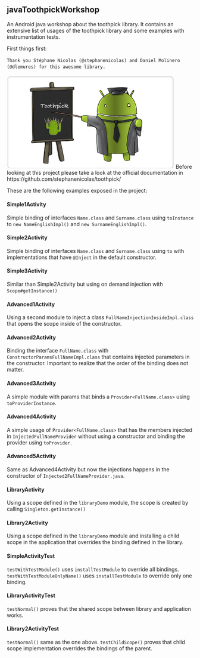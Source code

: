 ## javaToothpickWorkshop
An Android java workshop about the toothpick library. It contains an extensive list of usages of the toothpick library and some examples with instrumentation tests.

First things first:

`Thank you Stéphane Nicolas (@stephanenicolas) and Daniel Molinero (@dlemures) for this awesome library.`

<img src="android-blackboard.jpg" width="450px" /> 
Before looking at this project please take a look at the official documentation in https://github.com/stephanenicolas/toothpick/

These are the following examples exposed in the project:
 
#### Simple1Activity
Simple binding of interfaces `Name.class` and `Surname.class` using `toInstance` to `new NameEnglishImpl()` and `new SurnameEnglishImpl()`.

#### Simple2Activity
Simple binding of interfaces `Name.class` and `Surname.class` using `to` with implementations that have `@Inject` in the default constructor.

#### Simple3Activity
Similar than Simple2Activity but using on demand injection with `Scope#getInstance()`

#### Advanced1Activity
Using a second module to inject a class `FullNameInjectionInsideImpl.class` that opens the scope inside of the constructor.

#### Advanced2Activity
Binding the interface `FullName.class` with `ConstructorParamsFullNameImpl.class` that contains injected parameters in the constructor. Important to realize that the order of the binding does not matter.

#### Advanced3Activity
A simple module with params that binds a `Provider<FullName.class>` using `toProviderInstance`.

#### Advanced4Activity
A simple usage of `Provider<FullName.class>` that has the members injected in `InjectedFullNameProvider` without using a constructor and binding the provider using `toProvider`.

#### Advanced5Activity
Same as Advanced4Activity but now the injections happens in the constructor of `Injected2FullNameProvider.java`.

#### LibraryActivity
Using a scope defined in the `libraryDemo` module, the scope is created by calling `Singleton.getInstance()`

#### Library2Activity
Using a scope defined in the `libraryDemo` module and installing a child scope in the application that overrides the binding defined in the library.

#### SimpleActivityTest
`testWithTestModule()` uses `installTestModule` to override all bindings.
`testWithTestModuleOnlyName()` uses `installTestModule` to override only one binding.

#### LibraryActivityTest
`testNormal()` proves that the shared scope between library and application works.

#### Library2ActivityTest
`testNormal()` same as the one above.
`testChildScope()` proves that child scope implementation overrides the bindings of the parent.
